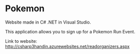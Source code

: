 # Pokemon
Website made in C# .NET in Visual Studio.

This application allows you to sign up for a Pokemon Run Event.

Link to website: http://csharp3handin.azurewebsites.net/readorganizers.aspx
